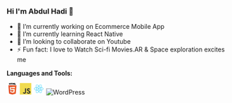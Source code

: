 ### Hi I'm Abdul Hadi 👋

- 🔭 I’m currently working on Ecommerce Mobile App
- 🌱 I’m currently learning React Native
- 👯 I’m looking to collaborate on Youtube
- ⚡ Fun fact: I love to Watch Sci-fi Movies.AR & Space exploration excites me

**Languages and Tools:**

<img alt="HTML5" width="26px" src="https://raw.githubusercontent.com/github/explore/80688e429a7d4ef2fca1e82350fe8e3517d3494d/topics/html/html.png" />

<img alt="JavaScript" width="26px" src="https://raw.githubusercontent.com/github/explore/80688e429a7d4ef2fca1e82350fe8e3517d3494d/topics/javascript/javascript.png" />
<img alt="React" width="26px" src="https://raw.githubusercontent.com/github/explore/80688e429a7d4ef2fca1e82350fe8e3517d3494d/topics/react/react.png" />

<img alt="WordPress" width="26px" src="https://img.icons8.com/color/26/000000/wordpress.png" />

<br />
<br />
